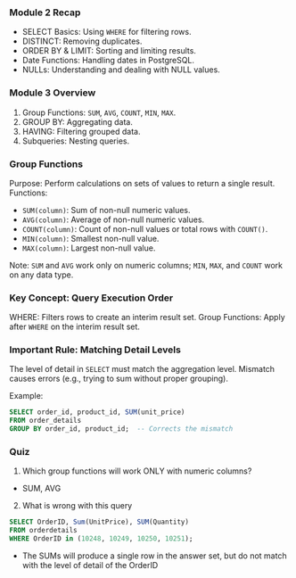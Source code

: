 ### Module 2 Recap

- SELECT Basics: Using `WHERE` for filtering rows.
- DISTINCT: Removing duplicates.
- ORDER BY & LIMIT: Sorting and limiting results.
- Date Functions: Handling dates in PostgreSQL.
- NULLs: Understanding and dealing with NULL values.

### Module 3 Overview

1. Group Functions: `SUM`, `AVG`, `COUNT`, `MIN`, `MAX`.
2. GROUP BY: Aggregating data.
3. HAVING: Filtering grouped data.
4. Subqueries: Nesting queries.

### Group Functions

Purpose: Perform calculations on sets of values to return a single result.
Functions:

- `SUM(column)`: Sum of non-null numeric values.
- `AVG(column)`: Average of non-null numeric values.
- `COUNT(column)`: Count of non-null values or total rows with `COUNT()`.
- `MIN(column)`: Smallest non-null value.
- `MAX(column)`: Largest non-null value.

Note: `SUM` and `AVG` work only on numeric columns; `MIN`, `MAX`, and `COUNT` work on any data type.

### Key Concept: Query Execution Order

WHERE: Filters rows to create an interim result set.
Group Functions: Apply after `WHERE` on the interim result set.

### Important Rule: Matching Detail Levels

The level of detail in `SELECT` must match the aggregation level.
Mismatch causes errors (e.g., trying to sum without proper grouping).

Example:

```sql
SELECT order_id, product_id, SUM(unit_price)
FROM order_details
GROUP BY order_id, product_id;  -- Corrects the mismatch
```

### Quiz

1. Which group functions will work ONLY with numeric columns?

- SUM, AVG

2. What is wrong with this query

```sql
SELECT OrderID, Sum(UnitPrice), SUM(Quantity)
FROM orderdetails
WHERE OrderID in (10248, 10249, 10250, 10251);
```

- The SUMs will produce a single row in the answer set, but do not match with the level of detail of the OrderID
